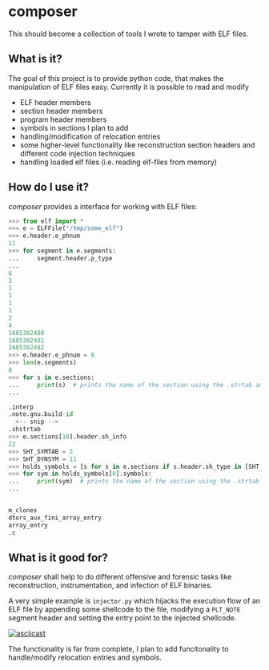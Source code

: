 # composer
This should become a collection of tools I wrote to tamper with ELF files.

## What is it?
The goal of this project is to provide python code, that makes the manipulation of ELF files easy. Currently it is possible to read and modify
- ELF header members
- section header members
- program header members
- symbols in sections
I plan to add
- handling/modification of relocation entries
- some higher-level functionality like reconstruction section headers and different code injection techniques
- handling loaded elf files (i.e. reading elf-files from memory)

## How do I use it?
*composer* provides a interface for working with ELF files:
```python
>>> from elf import *
>>> e = ELFFile("/tmp/some_elf")
>>> e.header.e_phnum
11
>>> for segment in e.segments:
...     segment.header.p_type
...
6
3
1
1
1
1
2
4
1685382480
1685382481
1685382482
>>> e.header.e_phnum = 8
>>> len(e.segments)
8
>>> for s in e.sections:
...     print(s)  # prints the name of the section using the .strtab and sh_name
...

.interp
.note.gnu.build-id
  <-- snip -->
.shstrtab
>>> e.sections[10].header.sh_info
22
>>> SHT_SYMTAB = 2
>>> SHT_DYNSYM = 11
>>> holds_symbols = [s for s in e.sections if s.header.sh_type in [SHT_SYMTAB, SHT_DYNSYM]]
>>> for sym in holds_symbols[0].symbols:
...     print(sym)  # prints the name of the section using the .strtab and st_name
...


m_clones
dtors_aux_fini_array_entry
array_entry
.c

``` 

## What is it good for?
*composer* shall help to do different offensive and forensic tasks like reconstruction, instrumentation, and infection of ELF binaries.

A very simple example is `injector.py` which hijacks the execution flow of an ELF file by appending some shellcode to the file, modifying a `PLT_NOTE` segment header and setting the entry point to the injected shellcode.

[![asciicast](https://asciinema.org/a/u5l3rqWWZihe3irHYSzJR8S50.svg)](https://asciinema.org/a/u5l3rqWWZihe3irHYSzJR8S50)

The functionality is far from complete, I plan to add funcitonality to handle/modify relocation entries and symbols.
